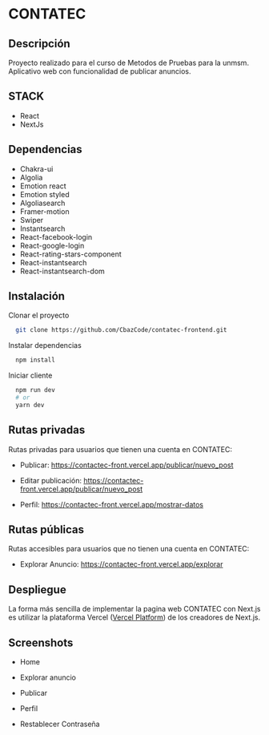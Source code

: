 # CONTATEC

## Descripción
Proyecto realizado para el curso de Metodos de Pruebas para la unmsm.
Aplicativo web con funcionalidad de publicar anuncios.

## STACK
- React
- NextJs
## Dependencias
* Chakra-ui
* Algolia
* Emotion react
* Emotion styled
* Algoliasearch
* Framer-motion
* Swiper
* Instantsearch
* React-facebook-login
* React-google-login
* React-rating-stars-component
* React-instantsearch
* React-instantsearch-dom
## Instalación

Clonar el proyecto

```bash
  git clone https://github.com/CbazCode/contatec-frontend.git
```

Instalar dependencias

```bash
  npm install
```

Iniciar cliente

```bash
  npm run dev
  # or
  yarn dev
```
## Rutas privadas
Rutas privadas para usuarios que tienen una cuenta en CONTATEC:

* Publicar: https://contactec-front.vercel.app/publicar/nuevo_post

* Editar publicación: https://contactec-front.vercel.app/publicar/nuevo_post

* Perfil: https://contactec-front.vercel.app/mostrar-datos

## Rutas públicas
Rutas accesibles para usuarios que no tienen una cuenta en CONTATEC:

* Explorar Anuncio: https://contactec-front.vercel.app/explorar
## Despliegue
La forma más sencilla de implementar la pagina web CONTATEC con Next.js es utilizar la plataforma Vercel ([Vercel Platform](https://vercel.com/new?utm_medium=default-template&filter=next.js&utm_source=create-next-app&utm_campaign=create-next-app-readme)) de los creadores de Next.js.
## Screenshots

* Home

* Explorar anuncio

* Publicar

* Perfil

* Restablecer Contraseña

